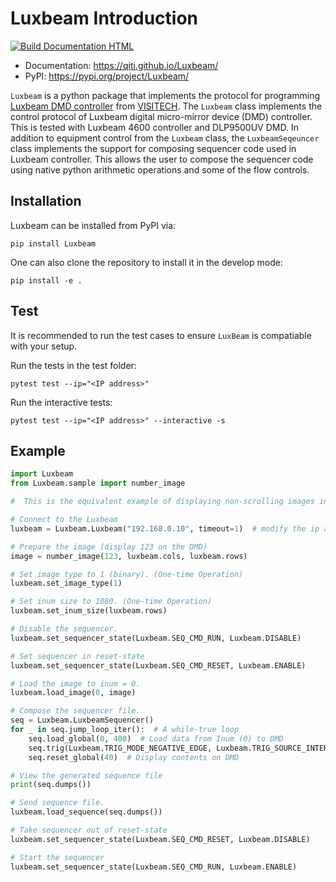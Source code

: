 # Luxbeam Introduction
[![Build Documentation HTML](https://github.com/QITI/Luxbeam/actions/workflows/python-package.yml/badge.svg)](https://github.com/QITI/Luxbeam/actions/workflows/python-package.yml)
- Documentation: https://qiti.github.io/Luxbeam/
- PyPI: https://pypi.org/project/Luxbeam/

`Luxbeam` is a python package that implements the protocol for programming [Luxbeam DMD controller](https://www.keynotephotonics.com/dlp-chipsets/#CHIPSET-DLP9500) from [VISITECH](https://visitech.no/).
The `Luxbeam` class implements the control protocol of Luxbeam digital micro-mirror device (DMD) controller. 
This is tested with Luxbeam 4600 controller and DLP9500UV DMD.
In addition to equipment control from the `Luxbeam` class, the `LuxbeamSeqeuncer` class implements the support for composing sequencer code used in Luxbeam controller.
This allows the user to compose the sequencer code using native python arithmetic operations and some of the flow controls. 

## Installation
Luxbeam can be installed from PyPI via:
```
pip install Luxbeam
```
One can also clone the repository to install it in the develop mode:
```
pip install -e .
```

## Test
It is recommended to run the test cases to ensure `LuxBeam` is compatiable with your setup.

Run the tests in the test folder:
```
pytest test --ip="<IP address>"
```
Run the interactive tests:
```
pytest test --ip="<IP address>" --interactive -s
```

## Example
```python
import Luxbeam
from Luxbeam.sample import number_image

#  This is the equivalent example of displaying non-scrolling images in the LB 4600 user guide.

# Connect to the Luxbeam
luxbeam = Luxbeam.Luxbeam("192.168.0.10", timeout=1)  # modify the ip address if required.

# Prepare the image (display 123 on the DMD)
image = number_image(123, luxbeam.cols, luxbeam.rows)

# Set image type to 1 (binary). (One-time Operation)
luxbeam.set_image_type(1)

# Set inum size to 1080. (One-time Operation)
luxbeam.set_inum_size(luxbeam.rows)

# Disable the sequencer.
luxbeam.set_sequencer_state(Luxbeam.SEQ_CMD_RUN, Luxbeam.DISABLE)

# Set sequencer in reset-state
luxbeam.set_sequencer_state(Luxbeam.SEQ_CMD_RESET, Luxbeam.ENABLE)

# Load the image to inum = 0.
luxbeam.load_image(0, image)

# Compose the sequencer file.
seq = Luxbeam.LuxbeamSequencer()
for _ in seq.jump_loop_iter():  # A while-true loop
    seq.load_global(0, 400)  # Load data from Inum (0) to DMD
    seq.trig(Luxbeam.TRIG_MODE_NEGATIVE_EDGE, Luxbeam.TRIG_SOURCE_INTERNAL, 0)  # Neg. edge internal trigger
    seq.reset_global(40)  # Display contents on DMD

# View the generated sequence file
print(seq.dumps())

# Send sequence file.
luxbeam.load_sequence(seq.dumps())

# Take sequencer out of reset-state
luxbeam.set_sequencer_state(Luxbeam.SEQ_CMD_RESET, Luxbeam.DISABLE)

# Start the sequencer
luxbeam.set_sequencer_state(Luxbeam.SEQ_CMD_RUN, Luxbeam.ENABLE)
```

